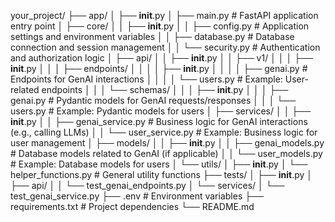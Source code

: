 your_project/
├── app/
│   ├── __init__.py
│   ├── main.py                 # FastAPI application entry point
│   ├── core/
│   │   ├── __init__.py
│   │   ├── config.py           # Application settings and environment variables
│   │   ├── database.py         # Database connection and session management
│   │   └── security.py         # Authentication and authorization logic
│   ├── api/
│   │   ├── __init__.py
│   │   ├── v1/
│   │   │   ├── __init__.py
│   │   │   ├── endpoints/
│   │   │   │   ├── __init__.py
│   │   │   │   ├── genai.py    # Endpoints for GenAI interactions
│   │   │   │   └── users.py    # Example: User-related endpoints
│   │   │   └── schemas/
│   │   │       ├── __init__.py
│   │   │       ├── genai.py    # Pydantic models for GenAI requests/responses
│   │   │       └── users.py    # Example: Pydantic models for users
│   ├── services/
│   │   ├── __init__.py
│   │   ├── genai_service.py    # Business logic for GenAI interactions (e.g., calling LLMs)
│   │   └── user_service.py     # Example: Business logic for user management
│   ├── models/
│   │   ├── __init__.py
│   │   ├── genai_models.py     # Database models related to GenAI (if applicable)
│   │   └── user_models.py      # Example: Database models for users
│   └── utils/
│       ├── __init__.py
│       └── helper_functions.py # General utility functions
├── tests/
│   ├── __init__.py
│   ├── api/
│   │   └── test_genai_endpoints.py
│   └── services/
│       └── test_genai_service.py
├── .env                        # Environment variables
├── requirements.txt            # Project dependencies
└── README.md